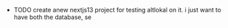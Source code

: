 - TODO create anew nextjs13 project for testing altlokal on it. i just want to have both the database, se